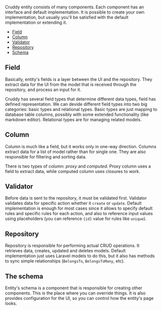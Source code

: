 Cruddy entity consists of many components. Each component has an interface and default implementation. It is possible to create your own implementation, but usually you'll be satisfied with the default implementation or extending it.

* [Field](#wiki-field)
* [Column](#wiki-column)
* [Validator](#wiki-validator)
* [Repository](#wiki-repository)
* [Schema](#wiki-schema)

## Field

Basically, entity's fields is a layer between the UI and the repository. They extract data for the UI from the model that is received through the repository, and process an input for it.

Cruddy has several field types that determine different data types, field has defined representation. We can devide different field types into two big categories: basic types and relational types. Basic types are just mapping to database table columns, possibly with some extended functionality (like markdown editor). Relational types are for managing related models.

## Column

Column is much like a field, but it works only in one-way direction. Columns extract data for a list of model rather than for single one. They are also responsible for filtering and sorting data.

There is two types of column: _proxy_ and _computed_. Proxy column uses a field to extract data, while computed column uses closures to work.

## Validator

Before data is sent to the repository, it must be validated first. Validator validates data for specific action whether it `create` or `update`. Default implementation is enough for most cases since it allows to specify default rules and specific rules for each action, and also to reference input values using placeholders (you can reference `{id}` value for rules like `unique`).

## Repository

Repository is responsible for performing actual CRUD operations. It retrieves data, creates, updated and deletes models. Default implementation just uses Laravel models to do this, but it also has methods to sync simple relationships (`BelongsTo`, `BelongsToMany`, etc).

## The schema

Entity's schema is a component that is responsible for creating other components. This is the place where you can override things. It is also provides configuration for the UI, so you can control how the entity's page looks.